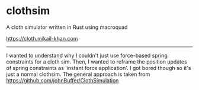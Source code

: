 # clothsim

A cloth simulator written in Rust using macroquad

<https://cloth.mikail-khan.com>

___

I wanted to understand why I couldn't just use force-based spring constraints
for a cloth sim. Then, I wanted to reframe the position updates of spring constraints
as 'instant force application'. I got bored though so it's just a normal clothsim.
The general approach is taken from <https://github.com/johnBuffer/ClothSimulation>
